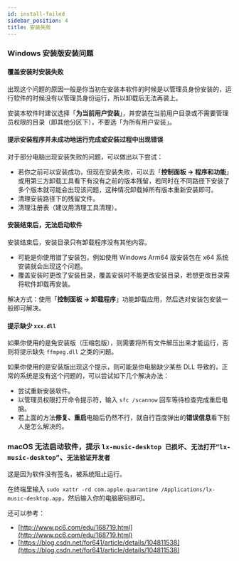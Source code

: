 ```yaml
---
id: install-failed
sidebar_position: 4
title: 安装失败
---
```


### Windows 安装版安装问题

#### 覆盖安装时安装失败

出现这个问题的原因一般是你当初在安装本软件的时候是以管理员身份安装的，运行软件的时候没有以管理员身份运行，所以卸载后无法再装上。

安装本软件时建议选择「**为当前用户安装**」，并安装在当前用户目录或不需要管理员权限的目录（即其他分区下），不要选「为所有用户安装」。

#### 提示安装程序并未成功地运行完成或安装过程中出现错误

对于部分电脑出现安装失败的问题，可以做出以下尝试：

- 若你之前可以安装成功，但现在安装失败，可以去「**控制面板 → 程序和功能**」或用第三方卸载工具看下有没有之前的版本残留，若同时在不同路径下安装了多个版本就可能会出现该问题，这种情况卸载掉所有版本重新安装即可。
- 清理安装路径下的残留文件。
- 清理注册表（建议用清理工具清理）。

#### 安装结束后，无法启动软件

安装结束后，安装目录只有卸载程序没有其他内容。

- 可能是你使用错了安装包，例如使用 Windows Arm64 版安装包在 x64 系统安装就会出现这个问题。
- 覆盖安装时更改了安装目录，覆盖安装时不能更改安装目录，若想更改目录需将软件卸载再安装。

解决方式：使用「**控制面板 → 卸载程序**」功能卸载应用，然后选对安装包安装一般即可解决。

#### 提示缺少 `xxx.dll`

如果你使用的是免安装版（压缩包版），则需要将所有文件解压出来才能运行，否则将提示缺失 `ffmpeg.dll` 之类的问题。

如果你使用的是安装版出现这个提示，则可能是你电脑缺少某些 DLL 导致的，正常的系统是没有这个问题的，可以尝试如下几个解决办法：

- 尝试重新安装软件。
- 以管理员权限打开命令提示符，输入 `sfc /scannow` 回车等待检查完成重启电脑。
- 若上面的方法**修复、重启**电脑后仍然不行，就自行百度弹出的**错误信息**看下别人是怎么解决的。

### macOS 无法启动软件，提示 `lx-music-desktop 已损坏`、`无法打开“lx-music-desktop”`、`无法验证开发者`

这是因为软件没有签名，被系统阻止运行。

在终端里输入 `sudo xattr -rd com.apple.quarantine /Applications/lx-music-desktop.app`，然后输入你的电脑密码即可。

还可以参考：

- [http://www.pc6.com/edu/168719.html](http://www.pc6.com/edu/168719.html)
- [https://blog.csdn.net/for641/article/details/104811538](https://blog.csdn.net/for641/article/details/104811538)
